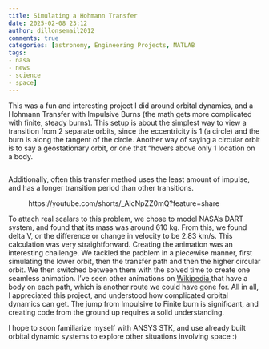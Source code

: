 ```yaml
---
title: Simulating a Hohmann Transfer
date: 2025-02-08 23:12
author: dillonsemail2012
comments: true
categories: [astronomy, Engineering Projects, MATLAB
tags:
- nasa
- news
- science
- space]
---
```

<!-- wp:paragraph -->
<p>This was a fun and interesting project I did around orbital dynamics, and a Hohmann Transfer with Impulsive Burns (the math gets more complicated with finite, steady burns). This setup is about the simplest way to view a transition from 2 separate orbits, since the eccentricity is 1 (a circle) and the burn is along the tangent of the circle. Another way of saying a circular orbit is to say a geostationary orbit, or one that “hovers above only 1 location on a body.</p>
<!-- /wp:paragraph -->

<!-- wp:image {"id":238,"sizeSlug":"large","linkDestination":"none"} -->
<figure class="wp-block-image size-large"><img src="https://dillonsmith57.wordpress.com/wp-content/uploads/2025/02/hohmann-transfer.png?w=758" alt="" class="wp-image-238" /></figure>
<!-- /wp:image -->

<!-- wp:paragraph -->
<p>Additionally, often this transfer method uses the least amount of impulse, and has a longer transition period than other transitions.</p>
<!-- /wp:paragraph -->

<!-- wp:embed {"url":"https://youtube.com/shorts/_AlcNpZZ0mQ?feature=share","type":"video","providerNameSlug":"youtube","responsive":true,"className":"wp-embed-aspect-4-3 wp-has-aspect-ratio"} -->
<figure class="wp-block-embed is-type-video is-provider-youtube wp-block-embed-youtube wp-embed-aspect-4-3 wp-has-aspect-ratio"><div class="wp-block-embed__wrapper">
https://youtube.com/shorts/_AlcNpZZ0mQ?feature=share
</div></figure>
<!-- /wp:embed -->

<!-- wp:paragraph -->
<p>To attach real scalars to this problem, we chose to model NASA’s DART system, and found that its mass was around 610 kg. From this, we found delta V, or the difference or change in velocity to be 2.83 km/s. This calculation was very straightforward. Creating the animation was an interesting challenge. We tackled the problem in a piecewise manner, first simulating the lower orbit, then the transfer path and then the higher circular orbit. We then switched between them with the solved time to create one seamless animation. I’ve seen other animations on <a href="https://en.wikipedia.org/wiki/Hohmann_transfer_orbit">Wikipedia </a>that have a body on each path, which is another route we could have gone for. All in all, I appreciated this project, and understood how complicated orbital dynamics can get. The jump from Impulsive to Finite burn is significant, and creating code from the ground up requires a solid understanding. </p>
<!-- /wp:paragraph -->

<!-- wp:paragraph -->
<p>I hope to soon familiarize myself with ANSYS STK, and use already built orbital dynamic systems to explore other situations involving space :)<br></p>
<!-- /wp:paragraph -->
